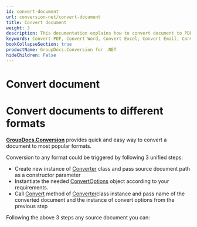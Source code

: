 ```yaml
---
id: convert-document
url: conversion-net/convert-document
title: Convert document
weight: 3
description: This documentation explains how to convert document to PDF, Word, Excel, PowerPoint, Email, JPG, PNG, TIFF and many other formats with just couple of lines of .NET code.
keywords: Convert PDF, Convert Word, Convert Excel, Convert Email, Convert Presentation
bookCollapseSection: true
productName: GroupDocs.Conversion for .NET
hideChildren: False
---
```


# Convert document


# Convert documents to different formats

**[GroupDocs.Conversion](https://products.groupdocs.com/conversion/net)** provides quick and easy way to convert a document to most popular formats.

Conversion to any format could be triggered by following 3 unified steps:

*   Create new instance of [Converter](https://apireference.groupdocs.com/net/conversion/groupdocs.conversion/converter) class and pass source document path as a constructor parameter
*   Instantiate the needed [ConvertOptions](https://apireference.groupdocs.com/net/conversion/groupdocs.conversion.options.convert/convertoptions) object according to your requirements.
*   Call [Convert](https://apireference.groupdocs.com/net/conversion/groupdocs.conversion/converter/methods/convert/2) method of [Converter](https://apireference.groupdocs.com/net/conversion/groupdocs.conversion/converter)class instance and pass name of the converted document and the instance of convert options from the previous step

Following the above 3 steps any source document you can:

